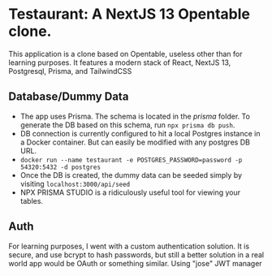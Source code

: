 # Testaurant: A NextJS 13 Opentable clone.

This application is a clone based on Opentable, useless other than for learning purposes. It features a modern stack of React, NextJS 13, Postgresql, Prisma, and TailwindCSS

## Database/Dummy Data

- The app uses Prisma. The schema is located in the _prisma_ folder. To generate the DB based on this schema, run `npx prisma db push`.
- DB connection is currently configured to hit a local Postgres instance in a Docker container. But can easily be modified with any postgres DB URL.
- `docker run --name testaurant -e POSTGRES_PASSWORD=password -p 54320:5432 -d postgres`
- Once the DB is created, the dummy data can be seeded simply by visiting `localhost:3000/api/seed`
- NPX PRISMA STUDIO is a ridiculously useful tool for viewing your tables.

## Auth

For learning purposes, I went with a custom authentication solution. It is secure, and use bcrypt to hash passwords, but still a better solution in a real world app would be OAuth or something similar. Using "jose" JWT manager

